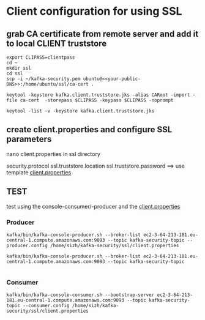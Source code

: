 # Client configuration for using SSL

## grab CA certificate from remote server and add it to local CLIENT truststore

```
export CLIPASS=clientpass
cd ~
mkdir ssl
cd ssl
scp -i ~/kafka-security.pem ubuntu@<<your-public-DNS>>:/home/ubuntu/ssl/ca-cert .

keytool -keystore kafka.client.truststore.jks -alias CARoot -import -file ca-cert  -storepass $CLIPASS -keypass $CLIPASS -noprompt

keytool -list -v -keystore kafka.client.truststore.jks
```

## create client.properties and configure SSL parameters

nano client.properties in ssl directory

security.protocol
ssl.truststore.location
ssl.truststore.password
==> use template [client.properties](./client.properties)

## TEST
test using the console-consumer/-producer and the [client.properties](./client.properties)

### Producer
```
kafka/bin/kafka-console-producer.sh --broker-list ec2-3-64-213-181.eu-central-1.compute.amazonaws.com:9093 --topic kafka-security-topic --producer.config /home/sizh/kafka-security/ssl/client.properties

kafka/bin/kafka-console-producer.sh --broker-list ec2-3-64-213-181.eu-central-1.compute.amazonaws.com:9093 --topic kafka-security-topic


```
### Consumer
```
kafka/bin/kafka-console-consumer.sh --bootstrap-server ec2-3-64-213-181.eu-central-1.compute.amazonaws.com:9093 --topic kafka-security-topic --consumer.config /home/sizh/kafka-security/ssl/client.properties
```
